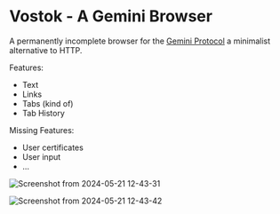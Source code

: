 # Vostok - A Gemini Browser

A permanently incomplete browser for the [Gemini Protocol](https://geminiprotocol.net/) a minimalist alternative to HTTP.

Features:
* Text
* Links
* Tabs (kind of)
* Tab History

Missing Features:
* User certificates
* User input
* ...

![Screenshot from 2024-05-21 12-43-31](https://github.com/lukedaviskzn/vostok/assets/18900683/a9888e47-0c49-463a-b3b7-2be40b8386a0)

![Screenshot from 2024-05-21 12-43-42](https://github.com/lukedaviskzn/vostok/assets/18900683/07e1e7da-ec64-41b9-a9d5-f67e84f71de9)
